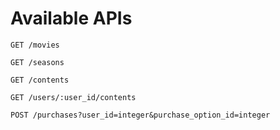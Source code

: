 # Available APIs

```
GET /movies
```
```
GET /seasons
```
```
GET /contents
```
```
GET /users/:user_id/contents
```
```
POST /purchases?user_id=integer&purchase_option_id=integer 
```
